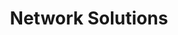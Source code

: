 ---
facebook: http://facebook.com/networksolutions
logohandle: networksolutions
sort: networksolutions
title: Network Solutions
twitter: https://x.com/netsolcares
website: https://www.networksolutions.com/
wikipedia: https://en.wikipedia.org/wiki/Network_Solutions
---